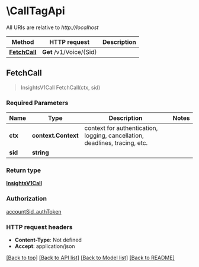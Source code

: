 # \CallTagApi

All URIs are relative to *http://localhost*

Method | HTTP request | Description
------------- | ------------- | -------------
[**FetchCall**](CallTagApi.md#FetchCall) | **Get** /v1/Voice/{Sid} | 



## FetchCall

> InsightsV1Call FetchCall(ctx, sid)



### Required Parameters


Name | Type | Description  | Notes
------------- | ------------- | ------------- | -------------
**ctx** | **context.Context** | context for authentication, logging, cancellation, deadlines, tracing, etc.
**sid** | **string**|  | 

### Return type

[**InsightsV1Call**](insights.v1.call.md)

### Authorization

[accountSid_authToken](../README.md#accountSid_authToken)

### HTTP request headers

- **Content-Type**: Not defined
- **Accept**: application/json

[[Back to top]](#) [[Back to API list]](../README.md#documentation-for-api-endpoints)
[[Back to Model list]](../README.md#documentation-for-models)
[[Back to README]](../README.md)

